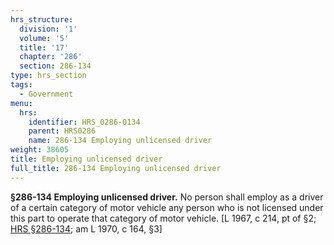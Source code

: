 ```yaml
---
hrs_structure:
  division: '1'
  volume: '5'
  title: '17'
  chapter: '286'
  section: 286-134
type: hrs_section
tags:
  - Government
menu:
  hrs:
    identifier: HRS_0286-0134
    parent: HRS0286
    name: 286-134 Employing unlicensed driver
weight: 38605
title: Employing unlicensed driver
full_title: 286-134 Employing unlicensed driver
---
```

**§286-134 Employing unlicensed driver.** No person shall employ as a driver of a certain category of motor vehicle any person who is not licensed under this part to operate that category of motor vehicle. [L 1967, c 214, pt of §2; [HRS §286-134](/title-17/chapter-286/section-286-134/); am L 1970, c 164, §3]